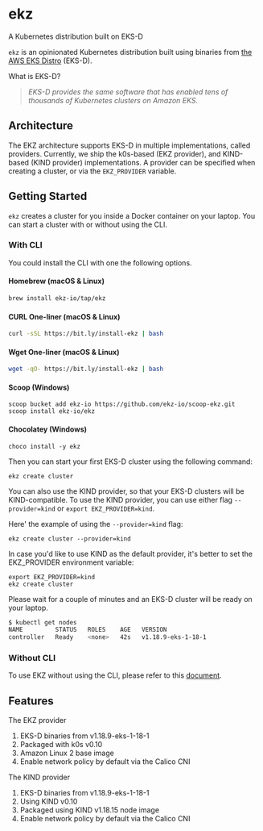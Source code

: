 # ekz
A Kubernetes distribution built on EKS-D

`ekz` is an opinionated Kubernetes distribution built using binaries from [the AWS EKS Distro](https://distro.eks.amazonaws.com/) (EKS-D).

What is EKS-D?

  > *EKS-D provides the same software that has enabled tens of thousands of Kubernetes clusters on Amazon EKS.*

## Architecture

The EKZ architecture supports EKS-D in multiple implementations, called providers. Currently, we ship the k0s-based (EKZ provider), 
and KIND-based (KIND provider) implementations. A provider can be specified when creating a cluster, or via the `EKZ_PROVIDER` variable.

## Getting Started

`ekz` creates a cluster for you inside a Docker container on your laptop. You can start a cluster with or without using the CLI.

### With CLI

You could install the CLI with one the following options.

#### Homebrew (macOS & Linux)
```sh
brew install ekz-io/tap/ekz
```

#### CURL One-liner (macOS & Linux)
```sh
curl -sSL https://bit.ly/install-ekz | bash
```

#### Wget One-liner (macOS & Linux)
```sh
wget -qO- https://bit.ly/install-ekz | bash
```

#### Scoop (Windows)
```
scoop bucket add ekz-io https://github.com/ekz-io/scoop-ekz.git
scoop install ekz-io/ekz
```

#### Chocolatey (Windows)
```
choco install -y ekz
```

Then you can start your first EKS-D cluster using the following command:
```
ekz create cluster
```

You can also use the KIND provider, so that your EKS-D clusters will be KIND-compatible.
To use the KIND provider, you can use either flag `--provider=kind` or `export EKZ_PROVIDER=kind`. 

Here' the example of using the `--provider=kind` flag:
```
ekz create cluster --provider=kind
```

In case you'd like to use KIND as the default provider, it's better to set the EKZ_PROVIDER environment variable:
```
export EKZ_PROVIDER=kind
ekz create cluster
```

Please wait for a couple of minutes and an EKS-D cluster will be ready on your laptop.

```sh
$ kubectl get nodes
NAME         STATUS   ROLES    AGE   VERSION
controller   Ready    <none>   42s   v1.18.9-eks-1-18-1
```

### Without CLI
To use EKZ without using the CLI, please refer to this [document](WITHOUT_CLI.md).


## Features

The EKZ provider

  1. EKS-D binaries from v1.18.9-eks-1-18-1
  1. Packaged with k0s v0.10
  1. Amazon Linux 2 base image
  1. Enable network policy by default via the Calico CNI

The KIND provider

  1. EKS-D binaries from v1.18.9-eks-1-18-1
  1. Using KIND v0.10
  1. Packaged using KIND v1.18.15 node image
  1. Enable network policy by default via the Calico CNI
